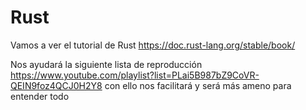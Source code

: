 # Rust 
Vamos a ver el tutorial de Rust
https://doc.rust-lang.org/stable/book/

Nos ayudará la siguiente lista de reproducción https://www.youtube.com/playlist?list=PLai5B987bZ9CoVR-QEIN9foz4QCJ0H2Y8 con ello nos facilitará y será más ameno para entender todo
